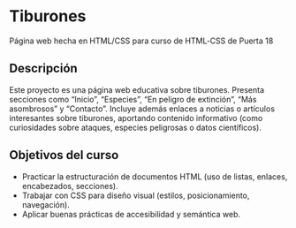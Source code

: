 # Tiburones
Página web hecha en HTML/CSS para curso de HTML‑CSS de Puerta 18

## Descripción
Este proyecto es una página web educativa sobre tiburones. Presenta secciones como “Inicio”, “Especies”, “En peligro de extinción”, “Más asombrosos” y “Contacto”. Incluye además enlaces a noticias o artículos interesantes sobre tiburones, aportando contenido informativo (como curiosidades sobre ataques, especies peligrosas o datos científicos).

## Objetivos del curso
* Practicar la estructuración de documentos HTML (uso de listas, enlaces, encabezados, secciones).
* Trabajar con CSS para diseño visual (estilos, posicionamiento, navegación).
* Aplicar buenas prácticas de accesibilidad y semántica web.
